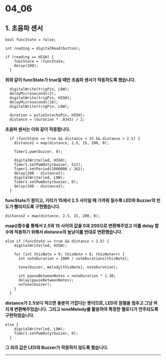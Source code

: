 # 04_06

## 1. 초음파 센서

```
bool funcState = false;

int reading = digitalRead(button);

if (reading == HIGH) {
    funcState = !funcState;
    delay(100);
  }
```
**위와 같이 funcState가 true일 때만 초음파 센서가 작동하도록 했습니다.**
```
  digitalWrite(trigPin, LOW);
  delayMicroseconds(2);
  digitalWrite(trigPin, HIGH);
  delayMicroseconds(10);
  digitalWrite(trigPin, LOW);

  duration = pulseIn(echoPin, HIGH);
  distance = (duration * .0343) / 2;
```
**초음파 센서는 이와 같이 작동합니다.**
```
  if (funcState == true && distance < 15 && distance > 2.5) {
    distance2 = map(distance, 2.5, 15, 200, 0);

    Timer1.pwm(buzzer, 0);

    digitalWrite(led, HIGH);
    Timer1.setPwmDuty(buzzer, 512);
    Timer1.setPeriod(1000000 / 262);
    delay(200 - distance2);
    digitalWrite(led, LOW);
    Timer1.setPwmDuty(buzzer, 0);
    delay(200 - distance2);
  } 
```
**funcState가 참이고, 거리가 15에서 2.5 사이일 때 가까워 질수록 LED와 Buzzer의 빈도가 빨라지도록 구현했습니다.**
```
distance2 = map(distance, 2.5, 15, 200, 0);
```
**map()함수를 통해서 2.5와 15 사이의 값을 0과 200으로 변환해주었고 이를 delay 함수에 적용하기 위해서 distance의 높낮이를 반대로 변환했습니다.**
```
else if (funcState == true && distance < 2.5) {
    digitalWrite(led, HIGH);
    
    for (int thisNote = 0; thisNote < 8; thisNote++) {
      int noteDuration = 1000 / noteDurations[thisNote];
      
      tone(buzzer, melody[thisNote], noteDuration);
      
      int pauseBetweenNotes = noteDuration * 1.30;
      delay(pauseBetweenNotes);
      noTone(buzzer);
    }
  } 
```
**distance가 2.5보다 적으면 충분히 가깝다는 뜻이므로, LED의 점멸을 멈추고 그냥 켜지게 변환해주었습니다. 그리고 toneMelody를 활용하여 특정한 멜로디가 연주되도록 구현하였습니다.**
```
else {
    digitalWrite(led, LOW);
    Timer1.setPwmDuty(buzzer, 0);
  }
```
**그 외의 값은 LED와 Buzzer가 작동하지 않도록 했습니다.**

<hr/>
